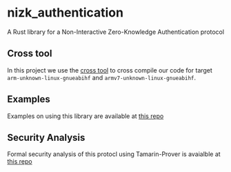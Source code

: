 # nizk_authentication
A Rust library for a Non-Interactive Zero-Knowledge Authentication protocol

## Cross tool
In this project we use the [cross tool](https://github.com/cross-rs/cross) to cross compile our code for target `arm-unknown-linux-gnueabihf` and `armv7-unknown-linux-gnueabihf`.

## Examples
Examples on using this library are available at [this repo](https://gitlabci.exxeta.com/firas.hamila/nizk_authentication)

## Security Analysis
Formal security analysis of this protocl using Tamarin-Prover is avaialble at [this repo](https://gitlabci.exxeta.com/firas.hamila/symbolic-nizk-auth)
